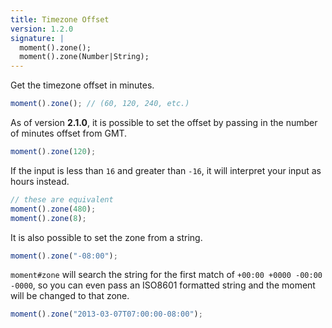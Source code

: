 ```yaml
---
title: Timezone Offset
version: 1.2.0
signature: |
  moment().zone();
  moment().zone(Number|String);
---
```



Get the timezone offset in minutes.

```javascript
moment().zone(); // (60, 120, 240, etc.)
```

As of version **2.1.0**, it is possible to set the offset by passing in the number of minutes offset from GMT.

```javascript
moment().zone(120);
```

If the input is less than `16` and greater than `-16`, it will interpret your input as hours instead.

```javascript
// these are equivalent
moment().zone(480);
moment().zone(8);
```

It is also possible to set the zone from a string.

```javascript
moment().zone("-08:00");
```

`moment#zone` will search the string for the first match of `+00:00 +0000 -00:00 -0000`, so you can even pass an ISO8601 formatted string and the moment will be changed to that zone.

```javascript
moment().zone("2013-03-07T07:00:00-08:00");
```
